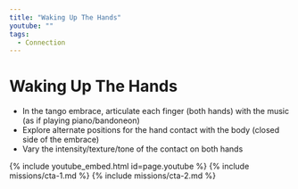 ```yaml
---
title: "Waking Up The Hands"
youtube: ""
tags:
  - Connection
---
```


# Waking Up The Hands #

* In the tango embrace, articulate each finger (both hands) with the music (as if playing piano/bandoneon)
* Explore alternate positions for the hand contact with the body (closed side of the embrace)
* Vary the intensity/texture/tone of the contact on both hands

{% include youtube_embed.html id=page.youtube %}
{% include missions/cta-1.md %}
{% include missions/cta-2.md %}
